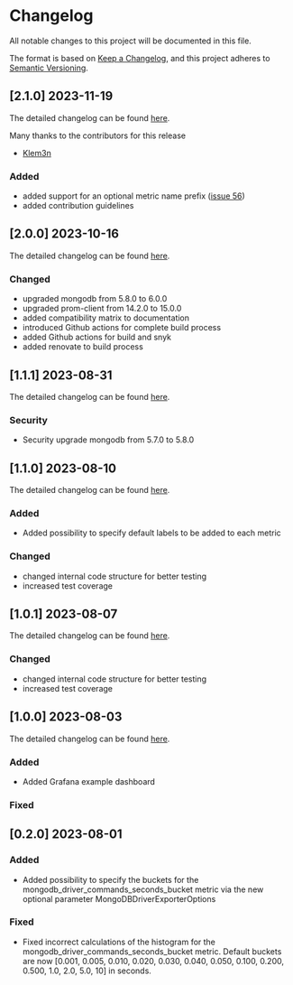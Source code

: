 # Changelog

All notable changes to this project will be documented in this file.

The format is based on [Keep a Changelog](https://keepachangelog.com/en/1.1.0/),
and this project adheres to [Semantic Versioning](https://semver.org/spec/v2.0.0.html).

## [2.1.0] 2023-11-19

The detailed changelog can be found [here](https://github.com/christiangalsterer/mongodb-driver-prometheus-exporter/compare/v2.0.0...v2.1.0).

Many thanks to the contributors for this release
- [Klem3n](https://github.com/Klem3n)

### Added

- added support for an optional metric name prefix ([issue 56](https://github.com/christiangalsterer/mongodb-driver-prometheus-exporter/issues/56))
- added contribution guidelines


## [2.0.0] 2023-10-16

The detailed changelog can be found [here](https://github.com/christiangalsterer/mongodb-driver-prometheus-exporter/compare/v1.1.1...v2.0.0).

### Changed

- upgraded mongodb from 5.8.0 to 6.0.0
- upgraded prom-client from 14.2.0 to 15.0.0
- added compatibility matrix to documentation
- introduced Github actions for complete build process
- added Github actions for build and snyk
- added renovate to build process

## [1.1.1] 2023-08-31

The detailed changelog can be found [here](https://github.com/christiangalsterer/mongodb-driver-prometheus-exporter/compare/v1.1.0...v1.1.1).

### Security

- Security upgrade mongodb from 5.7.0 to 5.8.0

## [1.1.0] 2023-08-10

The detailed changelog can be found [here](https://github.com/christiangalsterer/mongodb-driver-prometheus-exporter/compare/v1.0.1...v1.1.0).

### Added

- Added possibility to specify default labels to be added to each metric 

### Changed

- changed internal code structure for better testing
- increased test coverage

## [1.0.1] 2023-08-07

The detailed changelog can be found [here](https://github.com/christiangalsterer/mongodb-driver-prometheus-exporter/compare/v1.0.0...v1.0.1).

### Changed

- changed internal code structure for better testing
- increased test coverage

## [1.0.0] 2023-08-03

The detailed changelog can be found [here](https://github.com/christiangalsterer/mongodb-driver-prometheus-exporter/compare/v0.0.2...v1.0.0).

### Added

- Added Grafana example dashboard

### Fixed

## [0.2.0] 2023-08-01
 
### Added

- Added possibility to specify the buckets for the mongodb_driver_commands_seconds_bucket metric via the new optional parameter MongoDBDriverExporterOptions

### Fixed

- Fixed incorrect calculations of the histogram for the mongodb_driver_commands_seconds_bucket metric. Default buckets are now [0.001, 0.005, 0.010, 0.020, 0.030, 0.040, 0.050, 0.100, 0.200, 0.500, 1.0, 2.0, 5.0, 10] in seconds.
